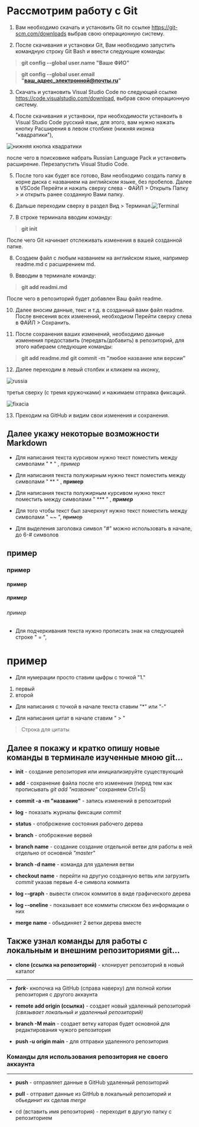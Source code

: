 # Рассмотрим работу с Git

1. Вам необходимо скачать и установить Git по ссылке https://git-scm.com/downloads выбрав свою операционную систему.

2. После скачивания и установки Git, Вам необходимо запустить командную строку Git Bash и ввести следующие команды:
> **git config --global user.name "Ваше ФИО"**

> **git config --global user.email "ваш_адрес_электронной@почты.ru"**

3. Скачать и установить Visual Studio Code по следующей ссылке https://code.visualstudio.com/download, выбрав свою операционную систему.

4. После скачивания и устанвоки, при необходимости устанвоить в Visual Studio Code русский язык, для этого, вам нужно нажать кнопку Расширения в левом столбике (нижняя иконка "квадратики"),

 ![нижняя кнопка квадратики](russia.png)

после чего в поисковике набрать Russian Language Pack и установить расширение. Перезапустить Visual Studio Code.

5. После того как будет все готово, Вам необходимо создать папку в корне диска с названием на английском языке, без пробелов. Далее в VSCode Перейти и нажать сверху слева - ФАЙЛ > Открыть Папку > и открыть ранее созданную Вами папку.

6. Дальше переходим сверху в раздел Вид > Терминал.![Terminal](terminal.png)

7. В строке терминала вводим команду:
> **git init**

После чего Git начинает отслеживать изменения в вашей созданной папке.

8. Создаем файл с любым названием на английском языке, например readme.md с расширением md.

9. Ввводим в терминале команду:
> **git add readmi.md**

После чего в репозиторий будет добавлен Ваш файл readme.

10. Далее вносим данные, текс и т.д. в созданный вами файл readme. После внесения всех изменений, необходиом Перейти сверху слева в ФАЙЛ > Сохранить.

11. После сохранения ваших изменений, необходимо данные изменения предоставить (передвть/добавить) в репозиторий, для этого набираем следующие команды:
> **git add readme.md**
> **git commit -m "любое название или версии"**

12. Далее переходим в левый столбик и кликаем на иконку,

![russia](russia.png)

 третья сверху (с тремя кружочками) и нажимаем отправка фиксаций.
 
 ![fixacia](fixacia.png)

13. Преходим на GitHub и видим свои изменения и сохранения.

## Далее укажу некоторые возможности Markdown

* Для написания текста курсивом нужно текст поместить между символами " * " , *пример*

* Для написания текста полужирным нужно текст поместить между символами " ** " , **пример**

* Для написания текста полужирным курсивом нужно текст поместить между символами " *** " , ***пример***

* Для того чтобы текст был зачеркнут нужно текст поместить между символами " ~~ ",  ~~пример~~

* Для выделения  заголовка символ "#" можно использовать в начале, до 6-# символов 
## пример
### пример
#### пример
##### пример
###### пример

* Для подчеркивания текста нужно прописать знак на следующеей строке " = ", 

пример
= 

* Для нумерации просто ставим цыфры с точкой "1."
1. первый
2. второй

* Для написания с точкой в начале текста ставим "*" или "-"

* Для написания цитат в начале ставим " > "

> Строка для цитаты

## Далее я покажу и кратко опишу новые команды в терминале изученные мною git...

* **init** - создание репозитория или инициализируйте существующий

* **add** - сохранение файла после его изменения (перед тем как прописывать *git add "название"* сохраняем Ctrl+S)

* **commit -a -m "название"** - запись изменений в репозиторий

* **log** - показать журналы фиксации *commit*

* **status** - отоброжение состояния рабочего дерева

* **branch** - отоброжение вервей

* **branch name** - создание создание отдельной ветви для работы в ней отдельно от основной *"master"*

* **branch -d name** - команда для удаления ветви 

* **checkout name** - перейти на другую созданную ветвь или загрузить *commit* указав первые 4-е символа коммита
* **log --graph** - вывести список коммитов в виде графического дерева

* **log --oneline** - показывает все коммиты списком без информации о них

* **merge name** - обьединяет 2 ветки дерева вместе

## Также узнал команды для работы с локальным и внешним репозиториями git...

* **clone (ссылка на репозиторий)** - клонирует репозиторий в новый каталог

**********************************************************
* ***fork***- кнопочка на GitHub (справа наверху) для полной копии репозитория с другого аккаунта

* **remote add origin (ссылка)** - создает новый удаленный репозиторий *(связывает локальный и удаленный репозиторий)*

* **branch -M main** - создает ветку каторая будет основной для редактирования чужого репозитория

* **push -u origin main** - для отправки удаленного репозитория

### Команды для использования репозитория не своего аккаунта
**********************************************************

* **push** - отправляет данные в GitHub удаленный репозиторий

* **pull** - отправит данные из GitHub в локальный репозиторий и обьединит их сделав *merge*

* cd (вставить имя репозитория) - переходит в другую папку с репозиторием 